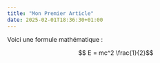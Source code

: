```yaml
---
title: "Mon Premier Article"
date: 2025-02-01T18:36:30+01:00
---
```


Voici une formule mathématique : 

$$ E = mc^2 \frac{1}{2}$$
